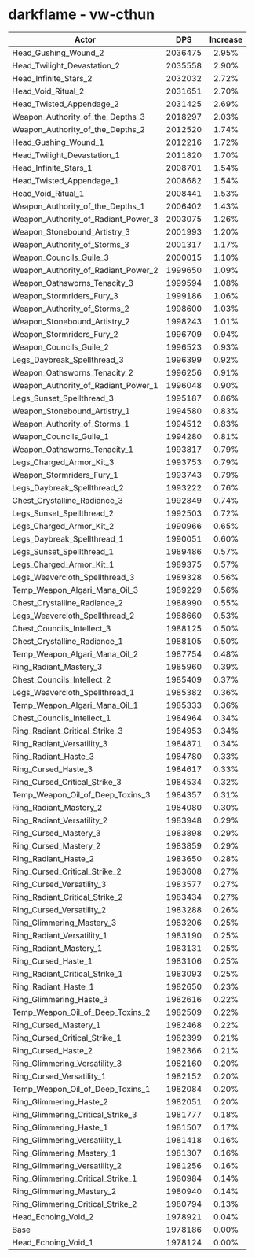 # darkflame - vw-cthun
| Actor | DPS | Increase |
|---|:---:|:---:|
|Head_Gushing_Wound_2|2036475|2.95%|
|Head_Twilight_Devastation_2|2035558|2.90%|
|Head_Infinite_Stars_2|2032032|2.72%|
|Head_Void_Ritual_2|2031651|2.70%|
|Head_Twisted_Appendage_2|2031425|2.69%|
|Weapon_Authority_of_the_Depths_3|2018297|2.03%|
|Weapon_Authority_of_the_Depths_2|2012520|1.74%|
|Head_Gushing_Wound_1|2012216|1.72%|
|Head_Twilight_Devastation_1|2011820|1.70%|
|Head_Infinite_Stars_1|2008701|1.54%|
|Head_Twisted_Appendage_1|2008682|1.54%|
|Head_Void_Ritual_1|2008441|1.53%|
|Weapon_Authority_of_the_Depths_1|2006402|1.43%|
|Weapon_Authority_of_Radiant_Power_3|2003075|1.26%|
|Weapon_Stonebound_Artistry_3|2001993|1.20%|
|Weapon_Authority_of_Storms_3|2001317|1.17%|
|Weapon_Councils_Guile_3|2000015|1.10%|
|Weapon_Authority_of_Radiant_Power_2|1999650|1.09%|
|Weapon_Oathsworns_Tenacity_3|1999594|1.08%|
|Weapon_Stormriders_Fury_3|1999186|1.06%|
|Weapon_Authority_of_Storms_2|1998600|1.03%|
|Weapon_Stonebound_Artistry_2|1998243|1.01%|
|Weapon_Stormriders_Fury_2|1996709|0.94%|
|Weapon_Councils_Guile_2|1996523|0.93%|
|Legs_Daybreak_Spellthread_3|1996399|0.92%|
|Weapon_Oathsworns_Tenacity_2|1996256|0.91%|
|Weapon_Authority_of_Radiant_Power_1|1996048|0.90%|
|Legs_Sunset_Spellthread_3|1995187|0.86%|
|Weapon_Stonebound_Artistry_1|1994580|0.83%|
|Weapon_Authority_of_Storms_1|1994512|0.83%|
|Weapon_Councils_Guile_1|1994280|0.81%|
|Weapon_Oathsworns_Tenacity_1|1993817|0.79%|
|Legs_Charged_Armor_Kit_3|1993753|0.79%|
|Weapon_Stormriders_Fury_1|1993743|0.79%|
|Legs_Daybreak_Spellthread_2|1993222|0.76%|
|Chest_Crystalline_Radiance_3|1992849|0.74%|
|Legs_Sunset_Spellthread_2|1992503|0.72%|
|Legs_Charged_Armor_Kit_2|1990966|0.65%|
|Legs_Daybreak_Spellthread_1|1990051|0.60%|
|Legs_Sunset_Spellthread_1|1989486|0.57%|
|Legs_Charged_Armor_Kit_1|1989375|0.57%|
|Legs_Weavercloth_Spellthread_3|1989328|0.56%|
|Temp_Weapon_Algari_Mana_Oil_3|1989229|0.56%|
|Chest_Crystalline_Radiance_2|1988990|0.55%|
|Legs_Weavercloth_Spellthread_2|1988660|0.53%|
|Chest_Councils_Intellect_3|1988125|0.50%|
|Chest_Crystalline_Radiance_1|1988105|0.50%|
|Temp_Weapon_Algari_Mana_Oil_2|1987754|0.48%|
|Ring_Radiant_Mastery_3|1985960|0.39%|
|Chest_Councils_Intellect_2|1985409|0.37%|
|Legs_Weavercloth_Spellthread_1|1985382|0.36%|
|Temp_Weapon_Algari_Mana_Oil_1|1985333|0.36%|
|Chest_Councils_Intellect_1|1984964|0.34%|
|Ring_Radiant_Critical_Strike_3|1984953|0.34%|
|Ring_Radiant_Versatility_3|1984871|0.34%|
|Ring_Radiant_Haste_3|1984780|0.33%|
|Ring_Cursed_Haste_3|1984617|0.33%|
|Ring_Cursed_Critical_Strike_3|1984534|0.32%|
|Temp_Weapon_Oil_of_Deep_Toxins_3|1984357|0.31%|
|Ring_Radiant_Mastery_2|1984080|0.30%|
|Ring_Radiant_Versatility_2|1983948|0.29%|
|Ring_Cursed_Mastery_3|1983898|0.29%|
|Ring_Cursed_Mastery_2|1983859|0.29%|
|Ring_Radiant_Haste_2|1983650|0.28%|
|Ring_Cursed_Critical_Strike_2|1983608|0.27%|
|Ring_Cursed_Versatility_3|1983577|0.27%|
|Ring_Radiant_Critical_Strike_2|1983434|0.27%|
|Ring_Cursed_Versatility_2|1983288|0.26%|
|Ring_Glimmering_Mastery_3|1983206|0.25%|
|Ring_Radiant_Versatility_1|1983190|0.25%|
|Ring_Radiant_Mastery_1|1983131|0.25%|
|Ring_Cursed_Haste_1|1983106|0.25%|
|Ring_Radiant_Critical_Strike_1|1983093|0.25%|
|Ring_Radiant_Haste_1|1982650|0.23%|
|Ring_Glimmering_Haste_3|1982616|0.22%|
|Temp_Weapon_Oil_of_Deep_Toxins_2|1982509|0.22%|
|Ring_Cursed_Mastery_1|1982468|0.22%|
|Ring_Cursed_Critical_Strike_1|1982399|0.21%|
|Ring_Cursed_Haste_2|1982366|0.21%|
|Ring_Glimmering_Versatility_3|1982160|0.20%|
|Ring_Cursed_Versatility_1|1982152|0.20%|
|Temp_Weapon_Oil_of_Deep_Toxins_1|1982084|0.20%|
|Ring_Glimmering_Haste_2|1982051|0.20%|
|Ring_Glimmering_Critical_Strike_3|1981777|0.18%|
|Ring_Glimmering_Haste_1|1981507|0.17%|
|Ring_Glimmering_Versatility_1|1981418|0.16%|
|Ring_Glimmering_Mastery_1|1981307|0.16%|
|Ring_Glimmering_Versatility_2|1981256|0.16%|
|Ring_Glimmering_Critical_Strike_1|1980984|0.14%|
|Ring_Glimmering_Mastery_2|1980940|0.14%|
|Ring_Glimmering_Critical_Strike_2|1980794|0.13%|
|Head_Echoing_Void_2|1978921|0.04%|
|Base|1978186|0.00%|
|Head_Echoing_Void_1|1978124|0.00%|
